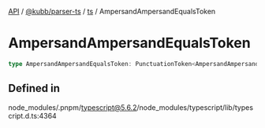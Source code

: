 [API](../../../../../packages.md) / [@kubb/parser-ts](../../../index.md) / [ts](../index.md) / AmpersandAmpersandEqualsToken

# AmpersandAmpersandEqualsToken

```ts
type AmpersandAmpersandEqualsToken: PunctuationToken<AmpersandAmpersandEqualsToken>;
```

## Defined in

node\_modules/.pnpm/typescript@5.6.2/node\_modules/typescript/lib/typescript.d.ts:4364
